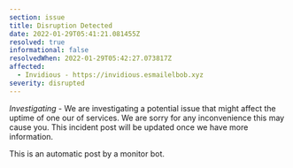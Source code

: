 ```yaml
---
section: issue
title: Disruption Detected
date: 2022-01-29T05:41:21.081455Z
resolved: true
informational: false
resolvedWhen: 2022-01-29T05:42:27.073817Z
affected:
  - Invidious - https://invidious.esmailelbob.xyz
severity: disrupted
---
```

*Investigating* - We are investigating a potential issue that might affect the uptime of one our of services. We are sorry for any inconvenience this may cause you. This incident post will be updated once we have more information.

This is an automatic post by a monitor bot.
        